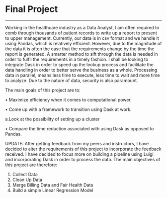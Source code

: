 # Final Project
---

Working in the healthcare industry as a Data Analyst, I am often required to comb through thousands of patient records to write up a report to present to upper management. Currently, our data is in csv format and we handle it using Pandas, which is relatively efficient. However, due to the magnitude of the data it is often the case that the requirements change by the time the report is generated. A smarter method to sift through the data is needed in order to fulfil the requirements in a timely fashion. 
I shall be looking to integrate Dask in order to speed up the lookup process and facilitate the data handling in order to better serve the business as a whole. Processing data in parallel, means less time to execute, less time to wait and more time to analyze. Due to the nature of data, security is also paramount.

The main goals of this project are to:

•	Maximize efficiency when it comes to computational power. 

•	Come up with a framework to transition using Dask at work.
   
   a.Look at the possibility of setting up a cluster 

•	Compare the time reduction associated with using Dask as opposed to Pandas.


UPDATE: 
After getting feedback from my peers and instructors, I have decided to alter the requirements of this project to incorporate the feedback received. I have decided to focus more on building a pipeline using Luigi and incorporating Dask in order to process the data.  The main objectives of this project are therefore: 
1.	Collect Data 
2.	Clean Up Data 
3.	Merge Billing Data and Fair Health Data 
4.	Build a simple Linear Regression Model 




